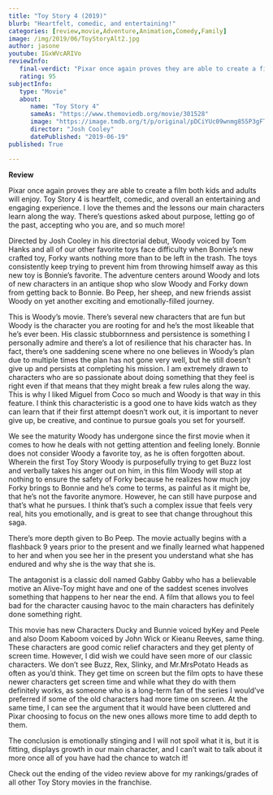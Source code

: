 ```yaml
---
title: "Toy Story 4 (2019)"
blurb: "Heartfelt, comedic, and entertaining!"
categories: [review,movie,Adventure,Animation,Comedy,Family]
image: /img/2019/06/ToyStoryAlt2.jpg
author: jasone
youtube: IGxWVcARIVo
reviewInfo:
   final-verdict: "Pixar once again proves they are able to create a film both kids and adults will enjoy. Toy Story 4 is heartfelt, comedic, and overall an entertaining and engaging experience!"
   rating: 95
subjectInfo:
   type: "Movie"
   about:
      name: "Toy Story 4"
      sameAs: "https://www.themoviedb.org/movie/301528"
      image: "https://image.tmdb.org/t/p/original/pDCiYUc09wnmg855P3gFTZOoBCv.jpg"
      director: "Josh Cooley"
      datePublished: "2019-06-19"
published: True

---
```

<b>Review</b>

Pixar once again proves they are able to create a film both kids and adults will enjoy. Toy Story 4 is heartfelt, comedic, and overall an entertaining and engaging experience. I love the themes and the lessons our main characters learn along the way. There’s questions asked about purpose, letting go of the past, accepting who you are, and so much more!

Directed by Josh Cooley in his directorial debut, Woody voiced by Tom Hanks and all of our other favorite toys face difficulty when Bonnie’s new crafted toy, Forky wants nothing more than to be left in the trash. The toys consistently keep trying to prevent him from throwing himself away as this new toy is Bonnie’s favorite. The adventure centers around Woody and lots of new characters in an antique shop who slow Woody and Forky down from getting back to Bonnie. Bo Peep, her sheep, and new friends assist Woody on yet another exciting and emotionally-filled journey.

This is Woody’s movie. There’s several new characters that are fun but Woody is the character you are rooting for and he’s the most likeable that he’s ever been. His classic stubbornness and persistence is something I personally admire and there’s a lot of resilience that his character has. In fact, there’s one saddening scene where no one believes in Woody’s plan due to multiple times the plan has not gone very well, but he still doesn’t give up and persists at completing his mission. I am extremely drawn to characters who are so passionate about doing something that they feel is right even if that means that they might break a few rules along the way. This is why I liked Miguel from Coco so much and Woody is that way in this feature. I think this characteristic is a good one to have kids watch as they can learn that if their first attempt doesn’t work out, it is important to never give up, be creative, and continue to pursue goals you set for yourself.

We see the maturity Woody has undergone since the first movie when it comes to how he deals with not getting attention and feeling lonely. Bonnie does not consider Woody a favorite toy, as he is often forgotten about. Wherein the first Toy Story Woody is purposefully trying to get Buzz lost and verbally takes his anger out on him, in this film Woody will stop at nothing to ensure the safety of Forky because he realizes how much joy Forky brings to Bonnie and he’s come to terms, as painful as it might be, that he’s not the favorite anymore. However, he can still have purpose and that’s what he pursues. I think that’s such a complex issue that feels very real, hits you emotionally, and is great to see that change throughout this saga.

There’s more depth given to Bo Peep. The movie actually begins with a flashback 9 years prior to the present and we finally learned what happened to her and when you see her in the present you understand what she has endured and why she is the way that she is.

The antagonist is a classic doll named Gabby Gabby who has a believable motive an Alive-Toy might have and one of the saddest scenes involves something that happens to her near the end. A film that allows you to feel bad for the character causing havoc to the main characters has definitely done something right. 

This movie has new Characters Ducky and Bunnie voiced byKey and Peele and also Doom Kaboom voiced by John Wick or Kieanu Reeves, same thing. These characters are good comic relief characters and they get plenty of screen time. However, I did wish we could have seen more of our classic characters. We don’t see Buzz, Rex, Slinky, and Mr.MrsPotato Heads as often as you’d think. They get time on screen but the film opts to have these newer characters get screen time and while what they do with them definitely works, as someone who is a long-term fan of the series I would’ve preferred if some of the old characters had more time on screen. At the same time, I can see the argument that it would have been cluttered and Pixar choosing to focus on the new ones allows more time to add depth to them. 

The conclusion is emotionally stinging and I will not spoil what it is, but it is fitting, displays growth in our main character, and I can’t wait to talk about it more once all of you have had the chance to watch it!

Check out the ending of the video review above for my rankings/grades of all other Toy Story movies in the franchise.
